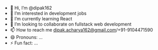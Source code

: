 - 👋 Hi, I’m @dipak162
- 👀 I’m interested in development jobs
- 🌱 I’m currently learning React
- 💞️ I’m looking to collaborate on fullstack web development
- 📫 How to reach me dipak.acharya162@gmail.com/+91-9104471590
- 😄 Pronouns: ...
- ⚡ Fun fact: ...

<!---
dipak162/dipak162 is a ✨ special ✨ repository because its `README.md` (this file) appears on your GitHub profile.
You can click the Preview link to take a look at your changes.
--->
